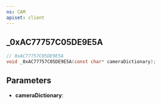 ```yaml
---
ns: CAM
apiset: client
---
```

## _0xAC77757C05DE9E5A

```c
// 0xAC77757C05DE9E5A
void _0xAC77757C05DE9E5A(const char* cameraDictionary);
```


## Parameters
* **cameraDictionary**: